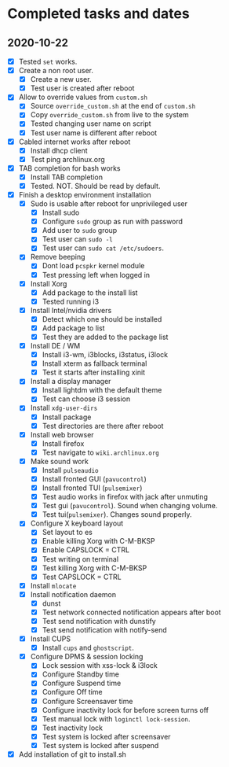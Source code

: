 # Completed tasks and dates

## 2020-10-22

- [X] Tested `set` works.
- [X] Create a non root user.
  - [X] Create a new user.
  - [X] Test user is created after reboot
- [X] Allow to override values from `custom.sh`
  - [X] Source `override_custom.sh` at the end of `custom.sh`
  - [X] Copy `override_custom.sh` from live to the system
  - [X] Tested changing user name on script
  - [X] Test user name is different after reboot
- [X] Cabled internet works after reboot
  - [X] Install dhcp client
  - [X] Test ping archlinux.org
- [X] TAB completion for bash works
  - [X] Install TAB completion
  - [X] Tested. NOT. Should be read by default.
- [X] Finish a desktop environment installation
  - [X] Sudo is usable after reboot for unprivileged user
    - [X] Install sudo
    - [X] Configure `sudo` group as run with password
    - [X] Add user to `sudo` group
    - [X] Test user can `sudo -l`
    - [X] Test user can `sudo cat /etc/sudoers`.
  - [X] Remove beeping
    - [X] Dont load `pcspkr` kernel module
    - [X] Test pressing left when logged in
  - [X] Install Xorg
    - [X] Add package to the install list
    - [X] Tested running i3
  - [X] Install Intel/nvidia drivers
    - [X] Detect which one should be installed
    - [X] Add package to list
    - [X] Test they are added to the package list
  - [X] Install DE / WM
    - [X] Install i3-wm, i3blocks, i3status, i3lock
    - [X] Install xterm as fallback terminal
    - [X] Test it starts after installing xinit
  - [X] Install a display manager
    - [X] Install lightdm with the default theme
    - [X] Test can choose i3 session
  - [X] Install `xdg-user-dirs`
    - [X] Install package
    - [X] Test directories are there after reboot
  - [X] Install web browser
    - [X] Install firefox
    - [X] Test navigate to `wiki.archlinux.org`
  - [X] Make sound work
    - [X] Install `pulseaudio`
    - [X] Install fronted GUI (`pavucontrol`)
    - [X] Install fronted TUI (`pulsemixer`)
    - [X] Test audio works in firefox with jack after unmuting
    - [X] Test gui (`pavucontrol`). Sound when changing volume.
    - [X] Test tui(`pulsemixer`). Changes sound properly.
  - [X] Configure X keyboard layout
    - [X] Set layout to es
    - [X] Enable killing Xorg with C-M-BKSP
    - [X] Enable CAPSLOCK = CTRL
    - [X] Test writing on terminal
    - [X] Test killing Xorg with C-M-BKSP
    - [X] Test CAPSLOCK = CTRL
  - [X] Install `mlocate`
  - [X] Install notification daemon
    - [X] dunst
    - [X] Test network connected notification appears after boot
    - [X] Test send notification with dunstify
    - [X] Test send notification with notify-send
  - [X] Install CUPS
    - [X] Install `cups` and `ghostscript`.
  - [X] Configure DPMS & session locking
    - [X] Lock session with xss-lock & i3lock
    - [X] Configure Standby time
    - [X] Configure Suspend time
    - [X] Configure Off time
    - [X] Configure Screensaver time
    - [X] Configure inactivity lock for before screen turns off
    - [X] Test manual lock with `loginctl lock-session`.
    - [X] Test inactivity lock
    - [X] Test system is locked after screensaver
    - [X] Test system is locked after suspend
- [X] Add installation of git to install.sh
